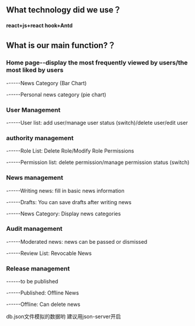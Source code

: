 
## What technology did we use？
#### react+js+react hook+Antd
## What is our main function?？

### Home page--display the most frequently viewed by users/the most liked by users

------News Category (Bar Chart)

------Personal news category (pie chart)

### User Management

------User list: add user/manage user status (switch)/delete user/edit user

### authority management

------Role List: Delete Role/Modify Role Permissions

------Permission list: delete permission/manage permission status (switch)

### News management

------Writing news: fill in basic news information

------Drafts: You can save drafts after writing news

------News Category: Display news categories

### Audit management

------Moderated news: news can be passed or dismissed

------Review List: Revocable News

### Release management

------to be published

------Published: Offline News

------Offline: Can delete news

db.json文件模拟的数据哟
建议用json-server开启